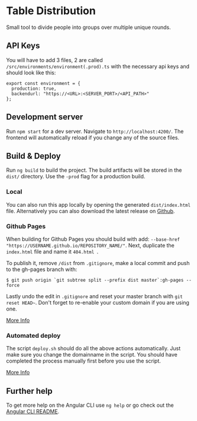# Table Distribution

Small tool to divide people into groups over multiple unique rounds.

## API Keys

You will have to add 3 files, 2 are called `/src/environments/environment(.prod).ts` with the necessary api keys and should look like this:

```
export const environment = {
  production: true,
  backendurl: "https://<URL>:<SERVER_PORT>/<API_PATH>"
};
```

## Development server

Run `npm start` for a dev server. Navigate to `http://localhost:4200/`. The frontend will automatically reload if you change any of the source files.

## Build & Deploy

Run `ng build` to build the project. The build artifacts will be stored in the `dist/` directory. Use the `-prod` flag for a production build.

### Local

You can also run this app locally by opening the generated `dist/index.html` file. Alternatively you can also download the latest release on [Github](https://github.com/tuur29/tabledistribution/releases).

### Github Pages

When building for Github Pages you should build with add: `--base-href "https://USERNAME.github.io/REPOSITORY_NAME/"`. Next, duplicate the `index.html` file and name it `404.html `.

To publish it, remove `/dist` from `.gitignore`, make a local commit and push to the gh-pages branch with:

```
$ git push origin `git subtree split --prefix dist master`:gh-pages --force
```

Lastly undo the edit in `.gitignore` and reset your master branch with `git reset HEAD~`.
Don't forget to re-enable your custom domain if you are using one.

[More Info](http://clontz.org/blog/2014/05/08/git-subtree-push-for-deployment/)

### Automated deploy

The script `deploy.sh` should do all the above actions automatically. Just make sure you change the domainname in the script. You should have completed the process manually first before you use the script.

[More Info](https://devcenter.heroku.com/articles/getting-started-with-nodejs)

## Further help

To get more help on the Angular CLI use `ng help` or go check out the [Angular CLI README](https://github.com/angular/angular-cli/blob/master/README.md).
